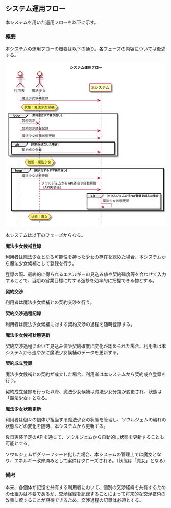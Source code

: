 ## システム運用フロー

本システムを用いた運用フローを以下に示す。

### 概要

本システムの運用フローの概要は以下の通り。各フェーズの内容については後述する。

![](images/flow.png)

本システムは以下のフェーズからなる。

**魔法少女候補登録**

利用者は魔法少女となる可能性を持った少女の存在を認めた場合、本システムから魔法少女候補として登録を行う。

登録の際、最終的に得られるエネルギーの見込み値や契約確度等を合わせて入力することで、当期の営業目標に対する進捗を効率的に把握できる物とする。

**契約交渉**

利用者は魔法少女候補との契約交渉を行う。

**契約交渉過程記録**

利用者は魔法少女候補に対する契約交渉の過程を随時登録する。

**魔法少女候補状態更新**

契約交渉過程において見込み値や契約確度に変化が認められた場合、利用者は本システムから速やかに魔法少女候補のデータを更新する。

**契約成立登録**

魔法少女候補との契約が成立した場合、利用者は本システムから契約成立登録を行う。

契約成立登録を行った以降、魔法少女候補は魔法少女分類が変更され、状態は「魔法少女」となる。

**魔法少女状態更新**

利用者は個々の個体が担当する魔法少女の状態を管理し、ソウルジェムの穢れの状態などの変化を随時、本システムから更新する。

後日実装予定のAPIを通じて、ソウルジェムから自動的に状態を更新することも可能とする。

ソウルジェムがグリーフシード化した場合、本システムの管理上では魔女となり、エネルギー改修済みとして案件はクローズされる。（状態は「魔女」となる）

### 備考

本来、各個体が記憶を共有する利用者において、個別の交渉経緯を共有するための仕組みは不要であるが、交渉経緯を記録することによって将来的な交渉技術の改善に資することが期待できるため、交渉過程の記録は必須とする。
